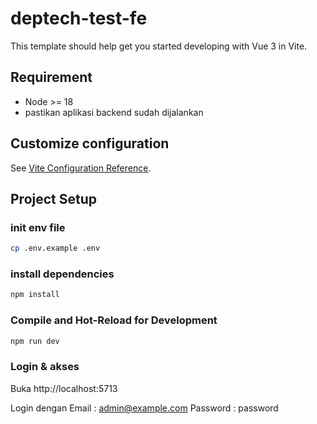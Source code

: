 # deptech-test-fe

This template should help get you started developing with Vue 3 in Vite.

## Requirement

- Node >= 18
- pastikan aplikasi backend sudah dijalankan

## Customize configuration

See [Vite Configuration Reference](https://vite.dev/config/).

## Project Setup

### init env file

```sh
cp .env.example .env
```

### install dependencies

```sh
npm install
```

### Compile and Hot-Reload for Development

```sh
npm run dev
```

### Login & akses

Buka http://localhost:5713

Login dengan
Email : admin@example.com
Password : password

